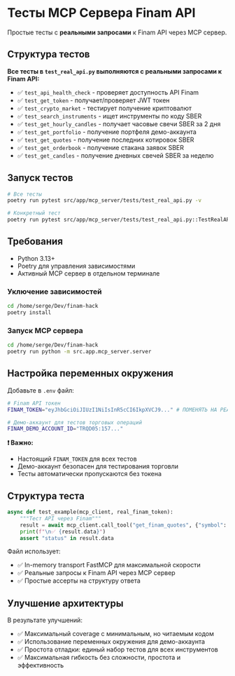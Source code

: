 # Тесты MCP Сервера Finam API

Простые тесты с **реальными запросами** к Finam API через MCP сервер.

## Структура тестов

**Все тесты в `test_real_api.py` выполняются с реальными запросами к Finam API:**

- ✅ `test_api_health_check` - проверяет доступность API Finam
- ✅ `test_get_token` - получает/проверяет JWT токен
- ✅ `test_crypto_market` - тестирует получение криптовалют
- ✅ `test_search_instruments` - ищет инструменты по коду SBER
- ✅ `test_get_hourly_candles` - получает часовые свечи SBER за 2 дня
- ✅ `test_get_portfolio` - получение портфеля демо-аккаунта
- ✅ `test_get_quotes` - получение последних котировок SBER
- ✅ `test_get_orderbook` - получение стакана заявок SBER
- ✅ `test_get_candles` - получение дневных свечей SBER за неделю

## Запуск тестов

```bash
# Все тесты
poetry run pytest src/app/mcp_server/tests/test_real_api.py -v

# Конкретный тест
poetry run pytest src/app/mcp_server/tests/test_real_api.py::TestRealAPIWithAccounts::test_get_portfolio -v -s
```

## Требования

- Python 3.13+
- Poetry для управления зависимостями
- Активный MCP сервер в отдельном терминале

### Уключение зависимостей

```bash
cd /home/serge/Dev/finam-hack
poetry install
```

### Запуск MCP сервера

```bash
cd /home/serge/Dev/finam-hack
poetry run python -m src.app.mcp_server.server
```

## Настройка переменных окружения

Добавьте в `.env` файл:

```bash
# Finam API токен
FINAM_TOKEN="eyJhbGciOiJIUzI1NiIsInR5cCI6IkpXVCJ9..." # ПОМЕНЯТЬ НА РЕАЛЬНЫЙ

# Демо-аккаунт для тестов торговых операций
FINAM_DEMO_ACCOUNT_ID="TRQD05:157..."
```

**❗ Важно:**
- Настоящий `FINAM_TOKEN` для всех тестов
- Демо-аккаунт безопасен для тестирования торговли
- Тесты автоматически пропускаются без токена

## Структура теста

```python
async def test_example(mcp_client, real_finam_token):
    """Тест API через Finam"""
    result = await mcp_client.call_tool("get_finam_quotes", {"symbol": "SBER@MISX"})
    print(f"\n✅ {result.data}")
    assert "status" in result.data
```

Файл использует:
- ✅ In-memory transport FastMCP для максимальной скорости
- ✅ Реальные запросы к Finam API через MCP сервер
- ✅ Простые ассерты на структуру ответа

## Улучшение архитектуры

В результате улучшений:
- ✅ Максимальный coverage с минимальным, но читаемым кодом
- ✅ Использование переменных окружения для демо-аккаунта
- ✅ Простота отладки: единый набор тестов для всех инструментов
- ✅ Максимальная гибкость без сложности, простота и эффективность

